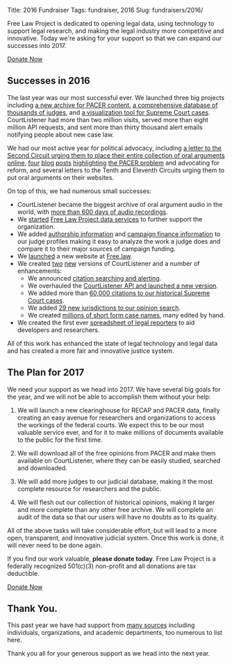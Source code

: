 Title: 2016 Fundraiser
Tags: fundraiser, 2016
Slug: fundraisers/2016/


<div class="row">
    <div class="col-xs-12 col-sm-8 col-md-9">
        <p class="lead">Free Law Project is dedicated to opening legal data, using technology to support legal research, and making the legal industry more competitive and innovative. Today we're asking for your support so that we can expand our successes into 2017.
        </p>
    </div>
    <div class="col-xs-12 col-sm-4 col-md-3">
        <span class="pull-right"><a href="https://www.courtlistener.com/donate/?referrer=2016-big-button" class="btn btn-lg btn-primary">Donate Now</a></span>
    </div>
</div>


## Successes in 2016

The last year was our most successful ever. We launched three big projects including [a new archive for PACER content][ra], [a comprehensive database of thousands of judges][judges], and [a visualization tool for Supreme Court cases][viz]. CourtListener had more than two million visits, served more than eight million API requests, and sent more than thirty thousand alert emails notifying people about new case law. 

We had our most active year for political advocacy, including [a letter to the Second Circuit urging them to place their entire collection of oral arguments online][ca2-oral], [four][pacer1] [blog][pacer2] [posts][pacer3] [highlighting][pacer4] [the PACER problem][problem] and advocating for reform, and several letters to the Tenth and Eleventh Circuits urging them to put oral arguments on their websites.

On top of this, we had numerous small successes:

 - CourtListener became the biggest archive of oral argument audio in the world, with [more than 600 days of audio recordings][600].
 - We [started][service-launch] [Free Law Project data services][service] to further support the organization.
 - We added [authorship information][author] and [campaign finance information][cfi] to our judge profiles making it easy to analyze the work a judge does and compare it to their major sources of campaign funding.
 - We [launched][flp-launch] a new website at [Free.law][flp].
 - We created [two][cl1] [new][cl2] versions of CourtListener and a number of enhancements:
     - We announced [citation searching and alerting][cite-search].
     - We overhauled the [CourtListener API and launched a new version][api].
     - We added more than [60,000 citations to our historical Supreme Court cases][scdb].
     - We added [29 new jurisdictions to our opinion search][29].
     - We created [millions of short form case names][short], many edited by hand.
 - We created the first ever [spreadsheet of legal reporters][csv] to aid developers and researchers.

All of this work has enhanced the state of legal technology and legal data and has created a more fair and innovative justice system.  


## The Plan for 2017

We need your support as we head into 2017. We have several big goals for the year, and we will not be able to accomplish them without your help:

1. We will launch a new clearinghouse for RECAP and PACER data, finally creating an easy avenue for researchers and organizations to access the workings of the federal courts. We expect this to be our most valuable service ever, and for it to make millions of documents available to the public for the first time.
 
1. We will download all of the free opinions from PACER and make them available on CourtListener, where they can be easily studied, searched and downloaded.
 
1. We will add more judges to our judicial database, making it the most complete resource for researchers and the public.
 
1. We will flesh out our collection of historical opinions, making it larger and more complete than any other free archive. We will complete an audit of the data so that our users will have no doubts as to its quality.

All of the above tasks will take considerable effort, but will lead to a more open, transparent, and innovative judicial system. Once this work is done, it will never need to be done again.

If you find our work valuable, **please donate today**. Free Law Project is a federally recognized 501(c)(3) non-profit and all donations are tax deductible. 

<p><a href="https://www.courtlistener.com/donate/?referrer=2016-big-button-2" class="btn btn-lg btn-primary">Donate Now</a></p>


## Thank You.

This past year we have had support from [many sources][thanks] including individuals, organizations, and academic departments, too numerous to list here. 

Thank you all for your generous support as we head into the next year.


[flp]: https://free.law/
[ra]: {filename}/launching-a-new-recap-archive.md
[judges]: {filename}/judge_database.md
[viz]: {filename}/viz.md
[ca2-oral]: {filename}/ca2-to-finally-do-oral-args.md
[pacer1]: {filename}/pacer-revenue.md
[pacer2]: {filename}/the-biggest-dockets-in-recap.md
[pacer3]: {filename}/pacer-billion-documents.md
[pacer4]: {filename}/what-is-a-pacer-page.md
[problem]: {filename}/what-is-the-pacer-problem.md
[600]: https://twitter.com/courtlistener/status/800773734273454082
[author]: {filename}/judge-authorship.md 
[cfi]: {filename}/judge-campaign-finance-data.md
[flp-launch]: {filename}/brand-new-website-and-domain.md
[cl1]: {filename}/brand-new-courtlistener-a-year-in-the-works.md
[cl2]: {filename}/navbar.md
[cite-search]: {filename}/citation-searching.md
[api]: {filename}/api-v-3.md
[scdb]: {filename}/legacy-scdb.md
[29]: {filename}/termination-dates-on-cl.md
[short]: {filename}/short-form-case-names.md
[service-launch]: {filename}/announcing-data-services.md
[service]: {filename}/pages/data-services.md
[csv]: {filename}/reporters-csv.md
[thanks]: {filename}/pages/thanks.md
